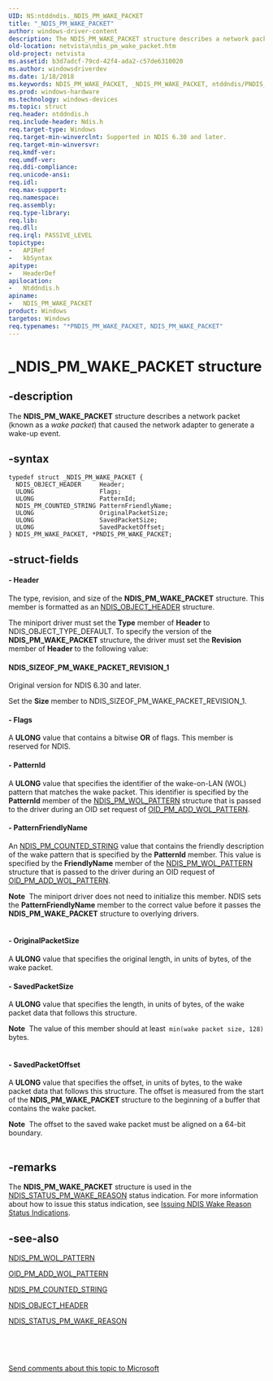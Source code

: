 ```yaml
---
UID: NS:ntddndis._NDIS_PM_WAKE_PACKET
title: "_NDIS_PM_WAKE_PACKET"
author: windows-driver-content
description: The NDIS_PM_WAKE_PACKET structure describes a network packet (known as a wake packet) that caused the network adapter to generate a wake-up event.
old-location: netvista\ndis_pm_wake_packet.htm
old-project: netvista
ms.assetid: b3d7adcf-79cd-42f4-ada2-c57de6310020
ms.author: windowsdriverdev
ms.date: 1/18/2018
ms.keywords: NDIS_PM_WAKE_PACKET, _NDIS_PM_WAKE_PACKET, ntddndis/PNDIS_PM_WAKE_PACKET, NDIS_PM_WAKE_PACKET structure [Network Drivers Starting with Windows Vista], netvista.ndis_pm_wake_packet, ntddndis/NDIS_PM_WAKE_PACKET, PNDIS_PM_WAKE_PACKET, *PNDIS_PM_WAKE_PACKET, PNDIS_PM_WAKE_PACKET structure pointer [Network Drivers Starting with Windows Vista]
ms.prod: windows-hardware
ms.technology: windows-devices
ms.topic: struct
req.header: ntddndis.h
req.include-header: Ndis.h
req.target-type: Windows
req.target-min-winverclnt: Supported in NDIS 6.30 and later.
req.target-min-winversvr: 
req.kmdf-ver: 
req.umdf-ver: 
req.ddi-compliance: 
req.unicode-ansi: 
req.idl: 
req.max-support: 
req.namespace: 
req.assembly: 
req.type-library: 
req.lib: 
req.dll: 
req.irql: PASSIVE_LEVEL
topictype:
-	APIRef
-	kbSyntax
apitype:
-	HeaderDef
apilocation:
-	Ntddndis.h
apiname:
-	NDIS_PM_WAKE_PACKET
product: Windows
targetos: Windows
req.typenames: "*PNDIS_PM_WAKE_PACKET, NDIS_PM_WAKE_PACKET"
---
```


# _NDIS_PM_WAKE_PACKET structure


## -description


The <b>NDIS_PM_WAKE_PACKET</b> structure describes a network packet (known as a <i>wake packet</i>) that caused the network adapter to generate a wake-up event.


## -syntax


````
typedef struct _NDIS_PM_WAKE_PACKET {
  NDIS_OBJECT_HEADER     Header;
  ULONG                  Flags;
  ULONG                  PatternId;
  NDIS_PM_COUNTED_STRING PatternFriendlyName;
  ULONG                  OriginalPacketSize;
  ULONG                  SavedPacketSize;
  ULONG                  SavedPacketOffset;
} NDIS_PM_WAKE_PACKET, *PNDIS_PM_WAKE_PACKET;
````


## -struct-fields




#### - Header

The type, revision, and size of the <b>NDIS_PM_WAKE_PACKET</b> structure. This member is formatted as an <a href="..\ntddndis\ns-ntddndis-_ndis_object_header.md">NDIS_OBJECT_HEADER</a> structure.

The miniport driver must set the <b>Type</b> member of <b>Header</b> to NDIS_OBJECT_TYPE_DEFAULT. To specify the version of the <b>NDIS_PM_WAKE_PACKET</b> structure, the driver must set the <b>Revision</b> member of <b>Header</b> to the following value: 




#### NDIS_SIZEOF_PM_WAKE_PACKET_REVISION_1

Original version for NDIS 6.30 and later.

Set the <b>Size</b> member to NDIS_SIZEOF_PM_WAKE_PACKET_REVISION_1.


#### - Flags

A <b>ULONG</b> value that contains a bitwise <b>OR</b> of flags. This member is reserved for NDIS.




#### - PatternId

A <b>ULONG</b> value that specifies the identifier of the wake-on-LAN (WOL) pattern that matches the wake packet. This identifier is specified by the <b>PatternId</b> member of the <a href="..\ntddndis\ns-ntddndis-_ndis_pm_wol_pattern.md">NDIS_PM_WOL_PATTERN</a> structure that is passed to the driver during an OID set request of <a href="https://msdn.microsoft.com/library/windows/hardware/ff569764">OID_PM_ADD_WOL_PATTERN</a>.


#### - PatternFriendlyName

An <a href="..\ntddndis\ns-ntddndis-_ndis_pm_counted_string.md">NDIS_PM_COUNTED_STRING</a> value that contains the friendly description of the wake pattern that is specified by the  <b>PatternId</b> member.
This value is specified by the <b>FriendlyName</b> member of the <a href="..\ntddndis\ns-ntddndis-_ndis_pm_wol_pattern.md">NDIS_PM_WOL_PATTERN</a> structure that is passed to the driver during an OID request of <a href="https://msdn.microsoft.com/library/windows/hardware/ff569764">OID_PM_ADD_WOL_PATTERN</a>.
<div class="alert"><b>Note</b>  The miniport driver does not need to initialize this member. NDIS sets the <b>PatternFriendlyName</b> member to the correct value before it passes the <b>NDIS_PM_WAKE_PACKET</b> structure to overlying drivers.

</div><div> </div>

#### - OriginalPacketSize

A <b>ULONG</b> value that specifies the original length, in units of bytes, of the wake packet.


#### - SavedPacketSize

A <b>ULONG</b> value that specifies the length, in units of bytes, of the wake packet data that follows this structure. 

<div class="alert"><b>Note</b>  The value of this member should at least<code> min(wake packet size, 128)</code> bytes.</div><div> </div>

#### - SavedPacketOffset

A <b>ULONG</b> value that specifies the offset, in units of bytes, to the wake packet data that follows this structure. The offset is measured from the start of the <b>NDIS_PM_WAKE_PACKET</b> structure to the beginning of a buffer that contains the wake packet.
<div class="alert"><b>Note</b>  The offset to the saved wake packet must be aligned on a 64-bit boundary.</div><div> </div>

## -remarks


The <b>NDIS_PM_WAKE_PACKET</b> structure is used in the <a href="https://msdn.microsoft.com/library/windows/hardware/hh439808">NDIS_STATUS_PM_WAKE_REASON</a> status indication. For more information about how to issue this status indication, see <a href="https://msdn.microsoft.com/F3DBE0DB-9787-4C3D-8DE3-AD47E5778B21">Issuing NDIS Wake Reason Status Indications</a>.



## -see-also

<a href="..\ntddndis\ns-ntddndis-_ndis_pm_wol_pattern.md">NDIS_PM_WOL_PATTERN</a>

<a href="https://msdn.microsoft.com/library/windows/hardware/ff569764">OID_PM_ADD_WOL_PATTERN</a>

<a href="..\ntddndis\ns-ntddndis-_ndis_pm_counted_string.md">NDIS_PM_COUNTED_STRING</a>

<a href="..\ntddndis\ns-ntddndis-_ndis_object_header.md">NDIS_OBJECT_HEADER</a>

<a href="https://msdn.microsoft.com/library/windows/hardware/hh439808">NDIS_STATUS_PM_WAKE_REASON</a>

<b></b>

 

 

<a href="mailto:wsddocfb@microsoft.com?subject=Documentation%20feedback [netvista\netvista]:%20NDIS_PM_WAKE_PACKET structure%20 RELEASE:%20(1/18/2018)&amp;body=%0A%0APRIVACY STATEMENT%0A%0AWe use your feedback to improve the documentation. We don't use your email address for any other purpose, and we'll remove your email address from our system after the issue that you're reporting is fixed. While we're working to fix this issue, we might send you an email message to ask for more info. Later, we might also send you an email message to let you know that we've addressed your feedback.%0A%0AFor more info about Microsoft's privacy policy, see http://privacy.microsoft.com/en-us/default.aspx." title="Send comments about this topic to Microsoft">Send comments about this topic to Microsoft</a>

